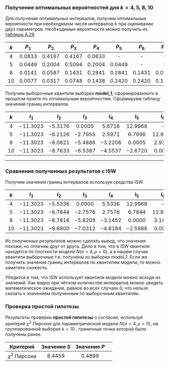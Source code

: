 ###  Получение оптимальных вероятностей для $k=4,5,8,10$

Для получения оптимальных интервалов, получим оптимальные вероятности при необходимом числе интервалов $k$ при оценивании двух параметров. Необходимые вероятности можно получить из [таблицы A.29](https://www.ami.nstu.ru/~headrd/seminar/L_EST_HTML/Table_A29.htm).

| $k$  |  $P_1$   |  $P_2$   |  $P_3$   |  $P_4$   |  $P_5$   |  $P_6$   |  $P_7$   |  $P_8$   |  $P_9$   | $P_{10}$ |
| :--: | :------: | :------: | :------: | :------: | :------: | :------: | :------: | :------: | :------: | :------: |
| $4$  | $0.0833$ | $0.4167$ | $0.4167$ | $0.0833$ |    -     |    -     |    -     |    -     |    -     |    -     |
| $5$  | $0.0449$ | $0.2004$ | $0.5094$ | $0.2004$ | $0.0449$ |    -     |    -     |    -     |    -     |    -     |
| $8$  | $0.0141$ | $0.0587$ | $0.1431$ | $0.2841$ | $0.2841$ | $0.1431$ | $0.0587$ | $0.0141$ |    -     |    -     |
| $10$ | $0.0077$ | $0.0317$ | $0.0748$ | $0.1438$ | $0.2420$ | $0.2420$ | $0.1438$ | $0.0748$ | $0.0317$ | $0.0077$ |

Получим выборочные квантили выборки __model_1__, сформированного в прошлом пункте по оптимальным вероятностям. Сформируем таблицу значений границ интервалов.

| $k$  |   $I_1$    |   $I_2$   |   $I_3$   |   $I_4$   |   $I_5$   |   $I_6$   |  $I_7$   |  $I_8$   |   $I_9$   | $I_{10}$ | $I_{11}$  |
| :--: | :--------: | :-------: | :-------: | :-------: | :-------: | :-------: | :------: | :------: | :-------: | :------: | :-------: |
| $4$  | $-11.3023$ | $-5.3176$ | $0.0005$  | $5.6716$  | $12.9968$ |     -     |    -     |    -     |     -     |    -     |     -     |
| $5$  | $-11.3023$ | $-6.2126$ | $-2.7955$ | $2.5971$  | $6.7996$  | $12.9968$ |    -     |    -     |     -     |    -     |     -     |
| $8$  | $-11.3023$ | $-8.0621$ | $-5.4886$ | $-3.2206$ | $0.0005$  | $2.9323$  | $5.9502$ | $8.4333$ | $12.9968$ |    -     |     -     |
| $10$ | $-11.3023$ | $-8.7633$ | $-6.5387$ | $-4.5537$ | $-2.6720$ | $0.0005$  | $2.4607$ | $4.8169$ | $6.9421$  | $9.2255$ | $12.9968$ |

___
### Сравнение полученных результатов с ISW

Получим значения границ интервалов используя средства ISW.

| $k$  |   $I_1$    |   $I_2$   |   $I_3$   |   $I_4$   |   $I_5$   |   $I_6$   |  $I_7$   |  $I_8$   |   $I_9$   | $I_{10}$ | $I_{11}$  |
| :--: | :--------: | :-------: | :-------: | :-------: | :-------: | :-------: | :------: | :------: | :-------: | :------: | :-------: |
| $4$  | $-11.3023$ | $-5.5336$ | $0.0000$  | $5.5336$  | $12.9968$ |     -     |    -     |    -     |     -     |    -     |     -     |
| $5$  | $-11.3023$ | $-6.7844$ | $-2.7576$ | $2.7576$  | $6.7844$  | $12.9968$ |    -     |    -     |     -     |    -     |     -     |
| $8$  | $-11.3023$ | $-8.7816$ | $-5.8208$ | $-3.1452$ | $0.0000$  | $3.1452$  | $5.8208$ | $8.7816$ | $12.9968$ |    -     |     -     |
| $10$ | $-11.3023$ | $-9.6900$ | $-7.0312$ | $-4.8184$ | $-2.5988$ | $0.0000$  | $2.5988$ | $4.8184$ | $7.0312$  | $9.6900$ | $12.9968$ |
Из полученных результатов можно сделать вывод, что значения похожи, но отличны друг от друга. Дело в том, что в ISW квантили находятся по плотности модели $N(\sigma = 4, \mu = 0)$, а в нашем случае квантили выборочные т.е. получены из выборки _model_1_. Если же получить значения границ интервалов по квантилям модели, то можно заметить схожесть. 

Убедится в том, что ISW использует квантили модели можно исходя из значений. Как видно при чётном количестве интервалов можно увидеть математическое ожидание, равное во всех случаях 0, что нельзя сказать к значениям полученным по выборочным квантилям.

### Проверка простой гипотезы

Результаты проверки __простой гипотезы__ о согласии, используя критерий $\chi^2$  _Пирсона_ для параметрической модели $N(\sigma = 4, \mu = 0)$, на группированной выборке $k=10$ , граничные точки которой были получены ранее.

|     Критерий     | Значение $S$ | Значение $P$ |     |
| :--------------: | :----------: | :----------: | --- |
| $\chi^2$ Пирсона |   $8.4459$   |   $0.4899$   |     |
